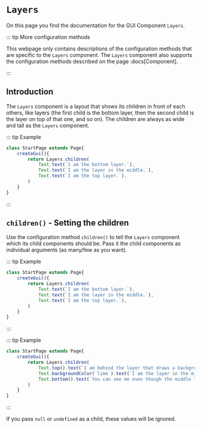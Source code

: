 <script>
	import ViewApp from '$lib/ViewApp.svelte'
</script>

# `Layers`
On this page you find the documentation for the GUI Component `Layers`.

::: tip More configuration methods

This webpage only contains descriptions of the configuration methods that are specific to the `Layers` component. The `Layers` component also supports the configuration methods described on the page :docs[Component].

:::




## Introduction
The `Layers` component is a layout that shows its children in front of each others, like layers (the first child is the bottom layer, then the second child is the layer on top of that one, and so on). The children are always as wide and tall as the `Layers` component. 

::: tip Example

```js baga-show
class StartPage extends Page{
	createGui(){
		return Layers.children(
			Text.text(`I am the bottom layer.`),
			Text.text(`I am the layer in the middle.`),
			Text.text(`I am the top layer.`),
		)
	}
}
```

:::



## `children()` - Setting the children
Use the configuration method `children()` to tell the `Layers` component which its child components should be. Pass it the child components as individual arguments (as many/few as you want).

::: tip Example

```js baga-show-editor-code
class StartPage extends Page{
	createGui(){
		return Layers.children(
			Text.text(`I am the bottom layer.`),
			Text.text(`I am the layer in the middle.`),
			Text.text(`I am the top layer.`),
		)
	}
}
```

:::

::: tip Example

```js baga-show-editor-code
class StartPage extends Page{
	createGui(){
		return Layers.children(
			Text.top().text(`I am behind the layer that draws a background, so you can't see me.`),
			Text.backgroundColor(`lime`).text(`I am the layer in the middle, with a lime background.`),
			Text.bottom().text(`You can see me even though the middle layer has a background, because I am drawn in front of the middle layer.`),
		)
	}
}
```

:::

If you pass `null` or `undefined` as a child, these values will be ignored.
